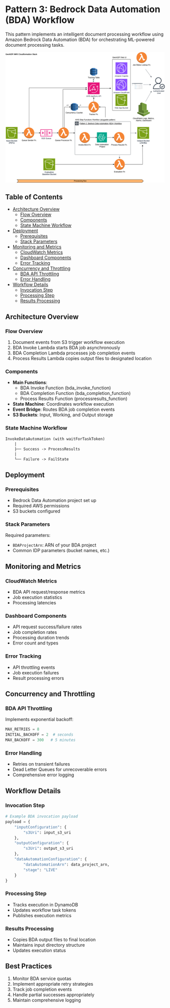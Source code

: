 # Pattern 3: Bedrock Data Automation (BDA) Workflow

This pattern implements an intelligent document processing workflow using Amazon Bedrock Data Automation (BDA) for orchestrating ML-powered document processing tasks.

<img src="../../images/IDP-Pattern3-BDA.drawio.png" alt="Architecture" width="800">

## Table of Contents

- [Architecture Overview](#architecture-overview)
  - [Flow Overview](#flow-overview)
  - [Components](#components)
  - [State Machine Workflow](#state-machine-workflow)
- [Deployment](#deployment)
  - [Prerequisites](#prerequisites)
  - [Stack Parameters](#stack-parameters)
- [Monitoring and Metrics](#monitoring-and-metrics)
  - [CloudWatch Metrics](#cloudwatch-metrics)
  - [Dashboard Components](#dashboard-components)
  - [Error Tracking](#error-tracking)
- [Concurrency and Throttling](#concurrency-and-throttling)
  - [BDA API Throttling](#bda-api-throttling)
  - [Error Handling](#error-handling)
- [Workflow Details](#workflow-details)
  - [Invocation Step](#invocation-step)
  - [Processing Step](#processing-step)
  - [Results Processing](#results-processing)

## Architecture Overview

### Flow Overview
1. Document events from S3 trigger workflow execution
2. BDA Invoke Lambda starts BDA job asynchronously
3. BDA Completion Lambda processes job completion events
4. Process Results Lambda copies output files to designated location

### Components
- **Main Functions**:
  - BDA Invoke Function (bda_invoke_function)
  - BDA Completion Function (bda_completion_function) 
  - Process Results Function (processresults_function)
- **State Machine**: Coordinates workflow execution
- **Event Bridge**: Routes BDA job completion events
- **S3 Buckets**: Input, Working, and Output storage

### State Machine Workflow
```
InvokeDataAutomation (with waitForTaskToken)
    |
    ├── Success -> ProcessResults
    |
    └── Failure -> FailState
```

## Deployment

### Prerequisites
- Bedrock Data Automation project set up
- Required AWS permissions
- S3 buckets configured

### Stack Parameters

Required parameters:
- `BDAProjectArn`: ARN of your BDA project
- Common IDP parameters (bucket names, etc.)

## Monitoring and Metrics

### CloudWatch Metrics
- BDA API request/response metrics
- Job execution statistics
- Processing latencies

### Dashboard Components
- API request success/failure rates
- Job completion rates
- Processing duration trends
- Error count and types

### Error Tracking
- API throttling events
- Job execution failures
- Result processing errors

## Concurrency and Throttling

### BDA API Throttling
Implements exponential backoff:
```python
MAX_RETRIES = 8
INITIAL_BACKOFF = 2  # seconds
MAX_BACKOFF = 300   # 5 minutes
```

### Error Handling
- Retries on transient failures
- Dead Letter Queues for unrecoverable errors
- Comprehensive error logging

## Workflow Details

### Invocation Step
```python
# Example BDA invocation payload
payload = {
    "inputConfiguration": {
        "s3Uri": input_s3_uri
    },
    "outputConfiguration": {
        "s3Uri": output_s3_uri
    },
    "dataAutomationConfiguration": {
        "dataAutomationArn": data_project_arn,
        "stage": "LIVE"
    }
}
```

### Processing Step
- Tracks execution in DynamoDB
- Updates workflow task tokens
- Publishes execution metrics

### Results Processing
- Copies BDA output files to final location
- Maintains input directory structure
- Updates execution status

## Best Practices
1. Monitor BDA service quotas
2. Implement appropriate retry strategies
3. Track job completion events
4. Handle partial successes appropriately
5. Maintain comprehensive logging